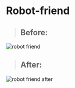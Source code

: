 # Robot-friend

> <h2>Before:

![robot friend](https://user-images.githubusercontent.com/61430925/87100230-390c3780-c222-11ea-9505-40ce5effc56b.gif) 

> <h2>After:

![robot friend after](https://user-images.githubusercontent.com/61430925/87101382-58f12a80-c225-11ea-855b-e525e747977d.gif)



